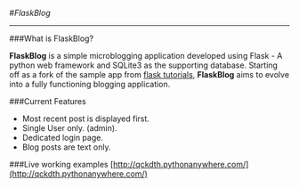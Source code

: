 #*FlaskBlog*
- - - 
###What is FlaskBlog?

**FlaskBlog** is a  simple microblogging application developed using Flask - A python web framework and SQLite3 as the supporting database. Starting off as a fork of the sample app from [flask tutorials](http://flask.pocoo.org/docs/tutorial/), **FlaskBlog** aims to evolve into a fully functioning blogging application.


###Current Features
+ Most recent post is displayed first.
+ Single User only. (admin).
+ Dedicated login page.
+ Blog posts are text only.

###Live working examples
[http://qckdth.pythonanywhere.com/](http://qckdth.pythonanywhere.com/)